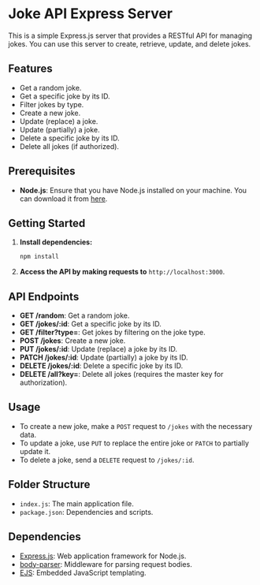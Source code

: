 # Joke API Express Server

This is a simple Express.js server that provides a RESTful API for managing jokes. You can use this server to create, retrieve, update, and delete jokes.

## Features

- Get a random joke.
- Get a specific joke by its ID.
- Filter jokes by type.
- Create a new joke.
- Update (replace) a joke.
- Update (partially) a joke.
- Delete a specific joke by its ID.
- Delete all jokes (if authorized).

## Prerequisites

- **Node.js**: Ensure that you have Node.js installed on your machine. You can download it from [here](https://nodejs.org/).

## Getting Started

1. **Install dependencies:**

    ```bash
    npm install
    ```

4. **Access the API by making requests to** `http://localhost:3000`.

## API Endpoints

- **GET /random**: Get a random joke.
- **GET /jokes/:id**: Get a specific joke by its ID.
- **GET /filter?type=<jokeType>**: Get jokes by filtering on the joke type.
- **POST /jokes**: Create a new joke.
- **PUT /jokes/:id**: Update (replace) a joke by its ID.
- **PATCH /jokes/:id**: Update (partially) a joke by its ID.
- **DELETE /jokes/:id**: Delete a specific joke by its ID.
- **DELETE /all?key=<masterKey>**: Delete all jokes (requires the master key for authorization).

## Usage

- To create a new joke, make a `POST` request to `/jokes` with the necessary data.
- To update a joke, use `PUT` to replace the entire joke or `PATCH` to partially update it.
- To delete a joke, send a `DELETE` request to `/jokes/:id`.

## Folder Structure
- `index.js`: The main application file.
- `package.json`: Dependencies and scripts.

## Dependencies

- [Express.js](https://expressjs.com/): Web application framework for Node.js.
- [body-parser](https://www.npmjs.com/package/body-parser): Middleware for parsing request bodies.
- [EJS](https://ejs.co/): Embedded JavaScript templating.


